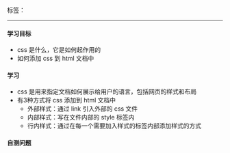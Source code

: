 标签：

---

#### 学习目标
+ css 是什么，它是如何起作用的
+ 如何添加 css 到 html 文档中
#### 学习
+ css 是用来指定文档如何展示给用户的语言，包括网页的样式和布局
+ 有3种方式将 css 添加到 html 文档中
  + 外部样式：通过 link 引入外部的 css 文件
  + 内部样式：写在文件内部的 style 标签内
  + 行内样式：通过在每一个需要加入样式的标签内部添加样式的方式

#### 自测问题